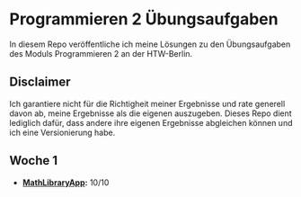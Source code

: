 # Programmieren 2 Übungsaufgaben

In diesem Repo veröffentliche ich meine Lösungen zu den Übungsaufgaben des Moduls Programmieren 2 an der HTW-Berlin.

## Disclaimer

Ich garantiere nicht für die Richtigheit meiner Ergebnisse und rate generell davon ab, meine Ergebnisse als die eigenen auszugeben. Dieses Repo dient lediglich dafür, dass andere ihre eigenen Ergebnisse abgleichen können und ich eine Versionierung habe.

## Woche 1

- **[MathLibraryApp](./MathLibraryApp/MathLibraryApp/Program.cs):** 10/10
